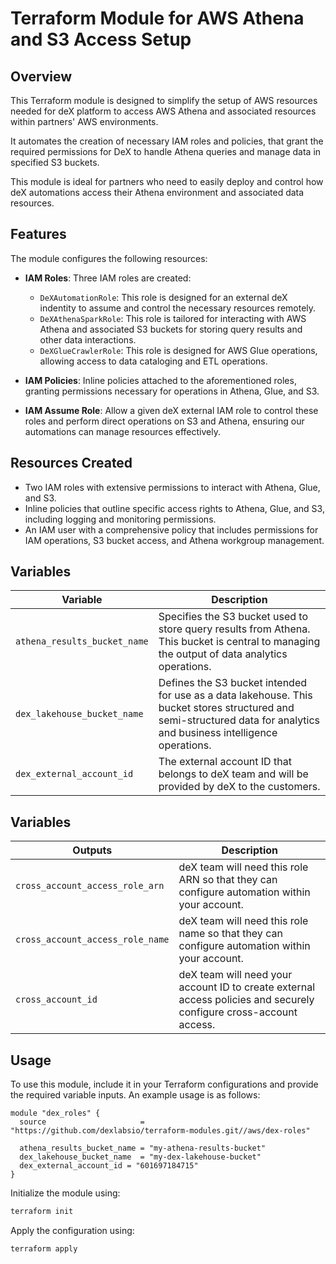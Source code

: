 # Terraform Module for AWS Athena and S3 Access Setup

## Overview

This Terraform module is designed to simplify the setup of AWS resources needed
for deX platform to access AWS Athena and associated resources within partners'
AWS environments.

It automates the creation of necessary IAM roles and policies, that grant the
required permissions for DeX to handle Athena queries and manage data in
specified S3 buckets.

This module is ideal for partners who need to easily deploy and control how deX
automations access their Athena environment and associated data resources.

## Features

The module configures the following resources:

- **IAM Roles**: Three IAM roles are created:
  - `DeXAutomationRole`: This role is designed for an external deX indentity to assume and control the necessary resources remotely.
  - `DeXAthenaSparkRole`: This role is tailored for interacting with AWS Athena and associated S3 buckets for storing query results and other data interactions.
  - `DeXGlueCrawlerRole`: This role is designed for AWS Glue operations, allowing access to data cataloging and ETL operations.

- **IAM Policies**: Inline policies attached to the aforementioned roles, granting permissions necessary for operations in Athena, Glue, and S3.

- **IAM Assume Role**: Allow a given deX external IAM role to control these roles and perform direct operations on S3 and Athena, ensuring our automations can manage resources effectively.

## Resources Created

- Two IAM roles with extensive permissions to interact with Athena, Glue, and S3.
- Inline policies that outline specific access rights to Athena, Glue, and S3, including logging and monitoring permissions.
- An IAM user with a comprehensive policy that includes permissions for IAM operations, S3 bucket access, and Athena workgroup management.

## Variables

| Variable                         | Description                                                                                          |
|----------------------------------|------------------------------------------------------------------------------------------------------|
| `athena_results_bucket_name`     | Specifies the S3 bucket used to store query results from Athena. This bucket is central to managing the output of data analytics operations. |
| `dex_lakehouse_bucket_name`      | Defines the S3 bucket intended for use as a data lakehouse. This bucket stores structured and semi-structured data for analytics and business intelligence operations. |
| `dex_external_account_id`        | The external account ID that belongs to deX team and will be provided by deX to the customers. |

## Variables

| Outputs                          | Description                                                                                          |
|----------------------------------|------------------------------------------------------------------------------------------------------|
| `cross_account_access_role_arn`  | deX team will need this role ARN so that they can configure automation within your account. |
| `cross_account_access_role_name` | deX team will need this role name so that they can configure automation within your account. |
| `cross_account_id`               | deX team will need your account ID to create external access policies and securely configure cross-account access. |

## Usage

To use this module, include it in your Terraform configurations and provide the required variable inputs. An example usage is as follows:

```hcl
module "dex_roles" {
  source                     = "https://github.com/dexlabsio/terraform-modules.git//aws/dex-roles"

  athena_results_bucket_name = "my-athena-results-bucket"
  dex_lakehouse_bucket_name  = "my-dex-lakehouse-bucket"
  dex_external_account_id = "601697184715"
}

```

Initialize the module using:

```bash
terraform init
```

Apply the configuration using:

```bash
terraform apply
```
